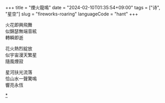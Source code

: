 +++
title = "煙火龍鳴"
date = "2024-02-10T01:35:54+09:00"
tags = ["诗", "星空"]
slug = "fireworks-roaring"
languageCode = "hant"
+++

火花即興飛舞  
似錦瑟無端音絃  
轉瞬即逝

花火熱烈綻放  
似宇宙漫天繁星  
隨風煙寂

星河扶光流落  
恰山水一聲驚鳴  
響亮永恆

[*](https://reuixiy.notion.site/6e668ab3a7d048da940429cfcaa6f3ba)